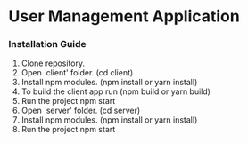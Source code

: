 # User Management Application

### Installation Guide
1. Clone repository.
2. Open 'client' folder. (cd client)
3. Install npm modules. (npm install or yarn install)
4. To build the client app run (npm build or yarn build)
5. Run the project npm start
6. Open 'server' folder. (cd server)
7. Install npm modules. (npm install or yarn install)
8. Run the project npm start
